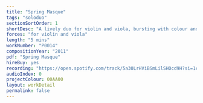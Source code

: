 ```yaml
---
title: "Spring Masque"
tags: "soloduo"
sectionSortOrder: 1
shortDesc: "A lively duo for violin and viola, bursting with colour and energy"
forces: "for violin and viola"
length: "5 mins"
workNumber: "P0014"
compositionYear: "2011"
pdf: "Spring Masque"
hireBuy: yes
recording: "https://open.spotify.com/track/5a30LrHViBSmLilSHOcd9H?si=1c2ad804b6fc4528"
audioIndex: 0
projectColour: 00AA00
layout: workDetail
permalink: false
---
```

